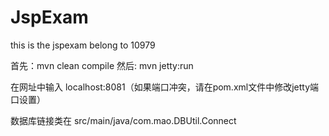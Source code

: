 # JspExam
this is the jspexam belong to 10979

首先：mvn clean compile
然后: mvn jetty:run

在网址中输入 localhost:8081（如果端口冲突，请在pom.xml文件中修改jetty端口设置）

数据库链接类在 src/main/java/com.mao.DBUtil.Connect




